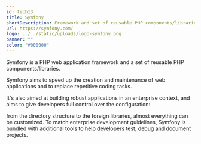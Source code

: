 ```yaml
---
id: tech13
title: Symfony
shortDescription: Framework and set of reusable PHP components/libraries
url: https://symfony.com/
logo: ../../static/uploads/logo-symfony.png
banner: ""
color: "#000000" 
---
```

Symfony is a PHP web application framework and a set of reusable PHP components/libraries.

Symfony aims to speed up the creation and maintenance of web applications and to replace repetitive coding tasks.

It's also aimed at building robust applications in an enterprise context, and aims to give developers full control over the configuration:

from the directory structure to the foreign libraries, almost everything can be customized. To match enterprise development guidelines,
Symfony is bundled with additional tools to help developers test, debug and document projects.